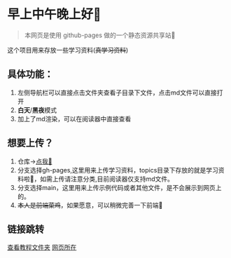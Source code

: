 # **早上中午晚上好**👋

> 本网页是使用 github-pages 做的一个静态资源共享站🤗

 这个项目用来存放一些学习资料(~~真学习资料~~)

## 具体功能：

1. 左侧导航栏可以直接点击文件夹查看子目录下文件，点击md文件可以直接打开
2. **白天**/**黑夜**模式
3. 加上了md渲染，可以在阅读器中直接查看

## 想要上传？

1. 仓库->[点我🫲](https://github.com/xiersg/ml_temp.git)
2. 分支选择gh-pages,这里用来上传学习资料，topics目录下存放的就是学习资料啦🍉，如需上传请注意分类,目前阅读器仅支持md文件。
3. 分支选择main，这里用来上传示例代码或者其他文件，是不会展示到网页上的。
4. ~~本人是前端菜鸡~~，如果愿意，可以稍微完善一下前端🤗

## 链接跳转

[查看教程文件夹](https://github.com/xiersg/ml_temp/tree/gh-pages/topics)
[网页所在](https://xiersg.github.io/ml_temp)
